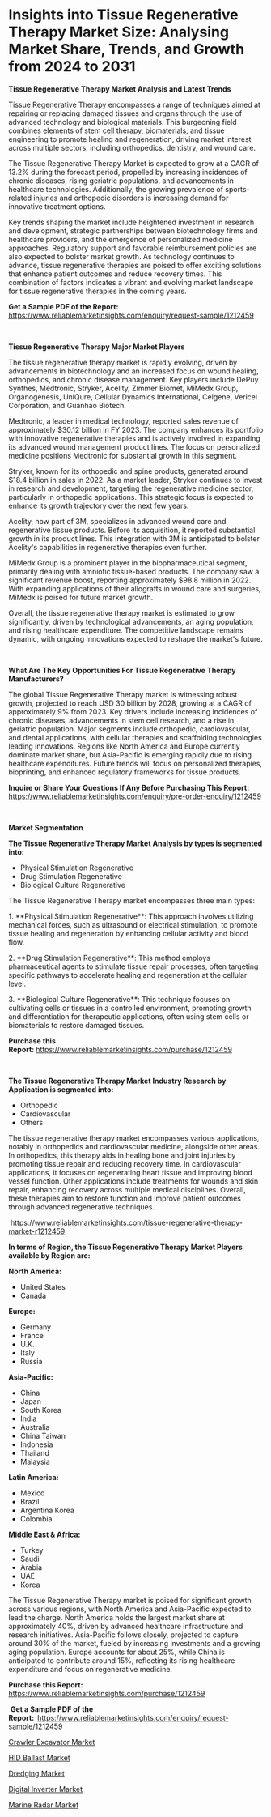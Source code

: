 <p><h1>Insights into Tissue Regenerative Therapy Market Size: Analysing Market Share, Trends, and Growth from 2024 to 2031</h1></p><p><strong>Tissue Regenerative Therapy Market Analysis and Latest Trends</strong></p>
<p><p>Tissue Regenerative Therapy encompasses a range of techniques aimed at repairing or replacing damaged tissues and organs through the use of advanced technology and biological materials. This burgeoning field combines elements of stem cell therapy, biomaterials, and tissue engineering to promote healing and regeneration, driving market interest across multiple sectors, including orthopedics, dentistry, and wound care.</p><p>The Tissue Regenerative Therapy Market is expected to grow at a CAGR of 13.2% during the forecast period, propelled by increasing incidences of chronic diseases, rising geriatric populations, and advancements in healthcare technologies. Additionally, the growing prevalence of sports-related injuries and orthopedic disorders is increasing demand for innovative treatment options.</p><p>Key trends shaping the market include heightened investment in research and development, strategic partnerships between biotechnology firms and healthcare providers, and the emergence of personalized medicine approaches. Regulatory support and favorable reimbursement policies are also expected to bolster market growth. As technology continues to advance, tissue regenerative therapies are poised to offer exciting solutions that enhance patient outcomes and reduce recovery times. This combination of factors indicates a vibrant and evolving market landscape for tissue regenerative therapies in the coming years.</p></p>
<p><strong>Get a Sample PDF of the Report:&nbsp;</strong> <a href="https://www.reliablemarketinsights.com/enquiry/request-sample/1212459?utm_campaign=1383&utm_medium=2&utm_source=Github&utm_content=ia&utm_term=06102024&utm_id=tissue-regenerative-therapy">https://www.reliablemarketinsights.com/enquiry/request-sample/1212459</a></p>
<p>&nbsp;</p>
<p><strong>Tissue Regenerative Therapy Major Market Players</strong></p>
<p><p>The tissue regenerative therapy market is rapidly evolving, driven by advancements in biotechnology and an increased focus on wound healing, orthopedics, and chronic disease management. Key players include DePuy Synthes, Medtronic, Stryker, Acelity, Zimmer Biomet, MiMedx Group, Organogenesis, UniQure, Cellular Dynamics International, Celgene, Vericel Corporation, and Guanhao Biotech.</p><p>Medtronic, a leader in medical technology, reported sales revenue of approximately $30.12 billion in FY 2023. The company enhances its portfolio with innovative regenerative therapies and is actively involved in expanding its advanced wound management product lines. The focus on personalized medicine positions Medtronic for substantial growth in this segment.</p><p>Stryker, known for its orthopedic and spine products, generated around $18.4 billion in sales in 2022. As a market leader, Stryker continues to invest in research and development, targeting the regenerative medicine sector, particularly in orthopedic applications. This strategic focus is expected to enhance its growth trajectory over the next few years.</p><p>Acelity, now part of 3M, specializes in advanced wound care and regenerative tissue products. Before its acquisition, it reported substantial growth in its product lines. This integration with 3M is anticipated to bolster Acelity's capabilities in regenerative therapies even further.</p><p>MiMedx Group is a prominent player in the biopharmaceutical segment, primarily dealing with amniotic tissue-based products. The company saw a significant revenue boost, reporting approximately $98.8 million in 2022. With expanding applications of their allografts in wound care and surgeries, MiMedx is poised for future market growth.</p><p>Overall, the tissue regenerative therapy market is estimated to grow significantly, driven by technological advancements, an aging population, and rising healthcare expenditure. The competitive landscape remains dynamic, with ongoing innovations expected to reshape the market's future.</p></p>
<p>&nbsp;</p>
<p><strong>What Are The Key Opportunities For Tissue Regenerative Therapy Manufacturers?</strong></p>
<p><p>The global Tissue Regenerative Therapy market is witnessing robust growth, projected to reach USD 30 billion by 2028, growing at a CAGR of approximately 9% from 2023. Key drivers include increasing incidences of chronic diseases, advancements in stem cell research, and a rise in geriatric population. Major segments include orthopedic, cardiovascular, and dental applications, with cellular therapies and scaffolding technologies leading innovations. Regions like North America and Europe currently dominate market share, but Asia-Pacific is emerging rapidly due to rising healthcare expenditures. Future trends will focus on personalized therapies, bioprinting, and enhanced regulatory frameworks for tissue products.</p></p>
<p><strong>Inquire or Share Your Questions If Any Before Purchasing This Report:</strong> <a href="https://www.reliablemarketinsights.com/enquiry/pre-order-enquiry/1212459?utm_campaign=1383&utm_medium=2&utm_source=Github&utm_content=ia&utm_term=06102024&utm_id=tissue-regenerative-therapy">https://www.reliablemarketinsights.com/enquiry/pre-order-enquiry/1212459</a></p>
<p>&nbsp;</p>
<p><strong>Market Segmentation</strong></p>
<p><strong>The Tissue Regenerative Therapy Market Analysis by types is segmented into:</strong></p>
<p><ul><li>Physical Stimulation Regenerative</li><li>Drug Stimulation Regenerative</li><li>Biological Culture Regenerative</li></ul></p>
<p><p>The Tissue Regenerative Therapy market encompasses three main types: </p><p>1. **Physical Stimulation Regenerative**: This approach involves utilizing mechanical forces, such as ultrasound or electrical stimulation, to promote tissue healing and regeneration by enhancing cellular activity and blood flow.</p><p>2. **Drug Stimulation Regenerative**: This method employs pharmaceutical agents to stimulate tissue repair processes, often targeting specific pathways to accelerate healing and regeneration at the cellular level.</p><p>3. **Biological Culture Regenerative**: This technique focuses on cultivating cells or tissues in a controlled environment, promoting growth and differentiation for therapeutic applications, often using stem cells or biomaterials to restore damaged tissues.</p></p>
<p><strong>Purchase this Report:&nbsp;</strong><a href="https://www.reliablemarketinsights.com/purchase/1212459?utm_campaign=1383&utm_medium=2&utm_source=Github&utm_content=ia&utm_term=06102024&utm_id=tissue-regenerative-therapy">https://www.reliablemarketinsights.com/purchase/1212459</a></p>
<p>&nbsp;</p>
<p><strong>The Tissue Regenerative Therapy Market Industry Research by Application is segmented into:</strong></p>
<p><ul><li>Orthopedic</li><li>Cardiovascular</li><li>Others</li></ul></p>
<p><p>The tissue regenerative therapy market encompasses various applications, notably in orthopedics and cardiovascular medicine, alongside other areas. In orthopedics, this therapy aids in healing bone and joint injuries by promoting tissue repair and reducing recovery time. In cardiovascular applications, it focuses on regenerating heart tissue and improving blood vessel function. Other applications include treatments for wounds and skin repair, enhancing recovery across multiple medical disciplines. Overall, these therapies aim to restore function and improve patient outcomes through advanced regenerative techniques.</p></p>
<p><a href="https://www.reliablemarketinsights.com/tissue-regenerative-therapy-market-r1212459?utm_campaign=1383&utm_medium=2&utm_source=Github&utm_content=ia&utm_term=06102024&utm_id=tissue-regenerative-therapy">&nbsp;https://www.reliablemarketinsights.com/tissue-regenerative-therapy-market-r1212459</a></p>
<p><strong>In terms of Region, the Tissue Regenerative Therapy Market Players available by Region are:</strong></p>
<p>
    <p> <strong> North America: </strong>
        <ul>
            <li>United States</li>
            <li>Canada</li>
        </ul>
        </p> 
    <p> <strong> Europe: </strong>
        <ul>
            <li>Germany</li>
            <li>France</li>
            <li>U.K.</li>
            <li>Italy</li>
            <li>Russia</li>
        </ul>
        </p> 
    <p> <strong> Asia-Pacific: </strong>
        <ul>
            <li>China</li>
            <li>Japan</li>
            <li>South Korea</li>
            <li>India</li>
            <li>Australia</li>
            <li>China Taiwan</li>
            <li>Indonesia</li>
            <li>Thailand</li>
            <li>Malaysia</li>
        </ul>
        </p> 
    <p> <strong> Latin America: </strong>
        <ul>
            <li>Mexico</li>
            <li>Brazil</li>
            <li>Argentina Korea</li>
            <li>Colombia</li>
        </ul>
        </p> 
    <p> <strong> Middle East & Africa: </strong>
        <ul>
            <li>Turkey</li>
            <li>Saudi</li>
            <li>Arabia</li>
            <li>UAE</li>
            <li>Korea</li>
        </ul>
    </p>
    </p>
<p><p>The Tissue Regenerative Therapy market is poised for significant growth across various regions, with North America and Asia-Pacific expected to lead the charge. North America holds the largest market share at approximately 40%, driven by advanced healthcare infrastructure and research initiatives. Asia-Pacific follows closely, projected to capture around 30% of the market, fueled by increasing investments and a growing aging population. Europe accounts for about 25%, while China is anticipated to contribute around 15%, reflecting its rising healthcare expenditure and focus on regenerative medicine.</p></p>
<p><strong>Purchase this Report: </strong><a href="https://www.reliablemarketinsights.com/purchase/1212459?utm_campaign=1383&utm_medium=2&utm_source=Github&utm_content=ia&utm_term=06102024&utm_id=tissue-regenerative-therapy">https://www.reliablemarketinsights.com/purchase/1212459</a></p>
<p>&nbsp;<strong>Get a Sample PDF of the Report:&nbsp;&nbsp;</strong><a href="https://www.reliablemarketinsights.com/enquiry/request-sample/1212459?utm_campaign=1383&utm_medium=2&utm_source=Github&utm_content=ia&utm_term=06102024&utm_id=tissue-regenerative-therapy">https://www.reliablemarketinsights.com/enquiry/request-sample/1212459</a></p>
<p><strong></strong></p>
<p><p><a href="https://www.linkedin.com/pulse/crawler-excavator-market-matrix-applications-constructionminingforestry-nqtae?utm_campaign=1383&utm_medium=2&utm_source=Github&utm_content=ia&utm_term=06102024&utm_id=tissue-regenerative-therapy">Crawler Excavator Market</a></p><p><a href="https://www.linkedin.com/pulse/hid-ballast-market-size-share-growth-analysis-type-application-sxfne?utm_campaign=1383&utm_medium=2&utm_source=Github&utm_content=ia&utm_term=06102024&utm_id=tissue-regenerative-therapy">HID Ballast Market</a></p><p><a href="https://www.linkedin.com/pulse/dredging-market-global-insights-sales-trends-2024-2031-sentiq-t83ce?utm_campaign=1383&utm_medium=2&utm_source=Github&utm_content=ia&utm_term=06102024&utm_id=tissue-regenerative-therapy">Dredging Market</a></p><p><a href="https://www.linkedin.com/pulse/global-digital-inverter-market-opportunities-challenges2024-2031-gbphe?utm_campaign=1383&utm_medium=2&utm_source=Github&utm_content=ia&utm_term=06102024&utm_id=tissue-regenerative-therapy">Digital Inverter Market</a></p><p><a href="https://www.linkedin.com/pulse/marine-radar-market-overview-forecast-2024-2031-detailed-smcxf?utm_campaign=1383&utm_medium=2&utm_source=Github&utm_content=ia&utm_term=06102024&utm_id=tissue-regenerative-therapy">Marine Radar Market</a></p></p>